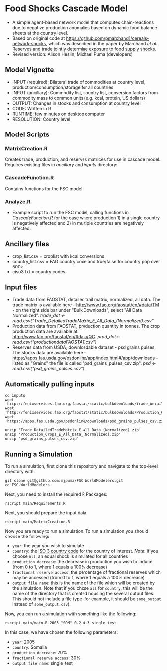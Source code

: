 # Food Shocks Cascade Model
- A simple agent-based network model that computes chain-reactions due to negative production anomalies based on dynamic food balance sheets at the country level.
- Based on original code at https://github.com/pmarchand1/cereals-network-shocks, which was described in the paper by Marchand *et al.* [Reserves and trade jointly determine exposure to food supply shocks](http://iopscience.iop.org/article/10.1088/1748-9326/11/9/095009).
- Revised version: Alison Heslin, Michael Puma (developers)

## Model Vignette
- INPUT (required): Bilateral trade of commodities at country level, production/consumption/storage for all countries
- INPUT (ancillary): Commodity list, country list, conversion factors from commodity mass to common units (e.g. kcal, protein, US dollars)
- OUTPUT: Changes in stocks and consumption at country level
- CODE: Written in R
- RUNTIME: few minutes on desktop computer
- RESOLUTION: Country level

## Model Scripts
### MatrixCreation.R
Creates trade, production, and reserves matrices for use in cascade model. Requires existing files in *ancillary* and *inputs* directory: 

### CascadeFunction.R
Contains functions for the FSC model

### Analyze.R
- Example script to run the FSC model, calling functions in *CascadeFunction.R* for the case where production 1) in a single country is negatively affected and 2) in multiple countries are negatively affected.

## Ancillary files
- crop_list.csv = croplist with kcal conversions
- country_list.csv = FAO country code and true/false for country pop over 500k 
- ciso3.txt = country codes

## Input files
- Trade data from FAOSTAT, detailed trail matrix, normalized, all data. The trade matrix is available here - http://www.fao.org/faostat/en/#data/TM - on the right side bar under "Bulk Downloads", select "All Data Normalized".   *trade_dat <- read.csv("Trade_DetailedTradeMatrix_E_All_Data_(Normalized).csv"*
- Production data from FAOSTAT, production quantity in tonnes. The crop production data are available at: http://www.fao.org/faostat/en/#data/QC. *prod_dat<-read.csv("productiondataFAOSTAT.csv")*
- Reserves data from USDA, downloadable dataset - psd grains pulses. The stocks data are available here - https://apps.fas.usda.gov/psdonline/app/index.html#/app/downloads - listed as "Grains" the file is called "psd_grains_pulses_csv.zip". *psd <- read.csv("psd_grains_pulses.csv")*


## Automatically pulling inputs
```
cd inputs
wget 'http://fenixservices.fao.org/faostat/static/bulkdownloads/Trade_DetailedTradeMatrix_E_All_Data_(Normalized).zip'
wget 'http://fenixservices.fao.org/faostat/static/bulkdownloads/Production_Crops_E_All_Data_(Normalized).zip'
wget 'https://apps.fas.usda.gov/psdonline/downloads/psd_grains_pulses_csv.zip'

unzip 'Trade_DetailedTradeMatrix_E_All_Data_(Normalized).zip'
unzip 'Production_Crops_E_All_Data_(Normalized).zip'
unzip 'psd_grains_pulses_csv.zip'
```

## Running a Simulation
To run a simulation, first clone this repository and navigate to the top-level directory with:

```
git clone git@github.com:mjpuma/FSC-WorldModelers.git
cd FSC-WorldModelers
```

Next, you need to install the required R Packages:

```
rscript main/Requirements.R
```

Next, you should prepare the input data:

```
rscript main/MatrixCreation.R
```

Now you are ready to run a simulation. To run a simulation you should choose the following:

* `year`: the year you wish to simulate
* `country`: the [ISO 3 country code](https://unstats.un.org/unsd/tradekb/Knowledgebase/Country-Code) for the country of interest. *Note*: if you choose `All`, an equal shock is simulated for all countries
* `production decrease`: the decrease in production you wish to induce (from 0 to 1, where 1 equals a 100% decrease)
* `fractional reserve access`: the percentage of fractional reserves which may be accessed (from 0 to 1, where 1 equals a 100% decrease)
* `output file name`: this is the name of the file which will be created by the simulation. Note that if you chose `all` for `country`, this will be the name of the directory that is created housing the several output files. This should not include a file type (for example, it should be `some_output` instead of `some_output.csv`).

Now, you can run a simulation with something like the following:

```
rscript main/main.R 2005 "SOM" 0.2 0.3 single_test
```
In this case, we have chosen the following parameters:

* `year`: 2005
* `country`: Somalia
* `production decrease`: 20%
* `fractional reserve access`: 30%
* `output file name`: single_test